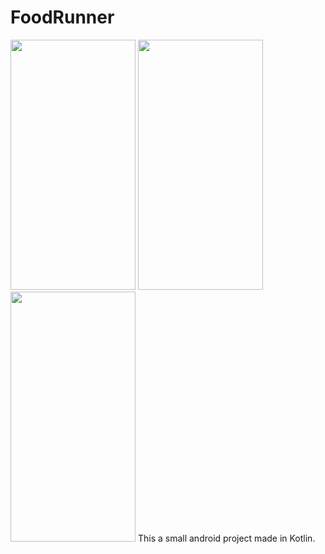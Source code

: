 # FoodRunner

<img src="https://user-images.githubusercontent.com/62838207/114208756-781b1500-997b-11eb-955d-037a27c6494b.jpg" width="200" height="400"/>
<img src="https://user-images.githubusercontent.com/62838207/114207246-ccbd9080-9979-11eb-9f4a-c076bab8b5c2.jpg" width="200" height="400"/>
<img src="https://user-images.githubusercontent.com/62838207/114206919-751f2500-9979-11eb-943a-d272313a8dc6.jpg" width="200" height="400"/>
This a small android project made in Kotlin.



